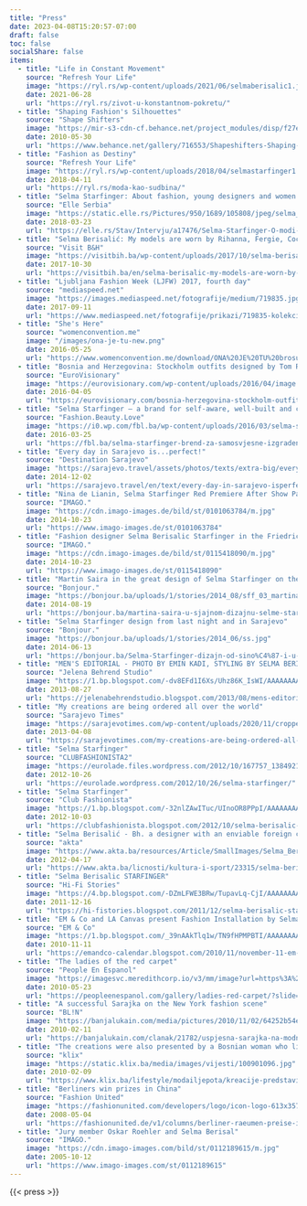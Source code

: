 ```yaml
---
title: "Press"
date: 2023-04-08T15:20:57-07:00
draft: false
toc: false
socialShare: false
items:
  - title: "Life in Constant Movement"
    source: "Refresh Your Life"
    image: "https://ryl.rs/wp-content/uploads/2021/06/selmaberisalic1.jpg"
    date: 2021-06-28
    url: "https://ryl.rs/zivot-u-konstantnom-pokretu/"
  - title: "Shaping Fashion's Silhouettes"
    source: "Shape Shifters"
    image: "https://mir-s3-cdn-cf.behance.net/project_modules/disp/f27e6c4188052.5601d87a942a2.jpg"
    date: 2010-05-30
    url: "https://www.behance.net/gallery/716553/Shapeshifters-Shaping-Fashion-Silhouettes?locale=en_US"
  - title: "Fashion as Destiny"
    source: "Refresh Your Life"
    image: "https://ryl.rs/wp-content/uploads/2018/04/selmastarfinger1.jpg"
    date: 2018-04-11
    url: "https://ryl.rs/moda-kao-sudbina/"
  - title: "Selma Starfinger: About fashion, young designers and women in the Balkans"
    source: "Elle Serbia"
    image: "https://static.elle.rs/Pictures/950/1689/105808/jpeg/selma_stratfinger_intervju_577901437"
    date: 2018-03-23
    url: "https://elle.rs/Stav/Intervju/a17476/Selma-Starfinger-O-modi-mladim-dizajnerima-i-zenama-na-Balkanu.html"
  - title: "Selma Berisalić: My models are worn by Rihanna, Fergie, Coco Rocha, Maëlys Tanović …"
    source: "Visit B&H"
    image: "https://visitbih.ba/wp-content/uploads/2017/10/selma-berisalic-starfinger-23082017-MZ-24.jpg"
    date: 2017-10-30
    url: "https://visitbih.ba/en/selma-berisalic-my-models-are-worn-by-rihanna-fergie-coco-rocha-maelys-tanovic/"
  - title: "Ljubljana Fashion Week (LJFW) 2017, fourth day"
    source: "mediaspeed.net"
    image: "https://images.mediaspeed.net/fotografije/medium/719835.jpg"
    date: 2017-09-11
    url: "https://www.mediaspeed.net/fotografije/prikazi/719835-kolekcija-blagovne-znamke-selma-starfinger"
  - title: "She's Here"
    source: "womenconvention.me"
    image: "/images/ona-je-tu-new.png"
    date: 2016-05-25
    url: "https://www.womenconvention.me/download/ONA%20JE%20TU%20brosura%202016.pdf"
  - title: "Bosnia and Herzegovina: Stockholm outfits designed by Tom Rebl"
    source: "EuroVisionary"
    image: "https://eurovisionary.com/wp-content/uploads/2016/04/image.jpeg"
    date: 2016-04-05
    url: "https://eurovisionary.com/bosnia-herzegovina-stockholm-outfits-designed-tom-rebl/amp/"
  - title: "Selma Starfinger – a brand for self-aware, well-built and creative women"
    source: "Fashion.Beauty.Love"
    image: "https://i0.wp.com/fbl.ba/wp-content/uploads/2016/03/selma-starfinger-2.jpg?zoom=2&resize=585%2C775&ssl=1"
    date: 2016-03-25
    url: "https://fbl.ba/selma-starfinger-brend-za-samosvjesne-izgradene-i-kreativne-zene/"
  - title: "Every day in Sarajevo is...perfect!"
    source: "Destination Sarajevo"
    image: "https://sarajevo.travel/assets/photos/texts/extra-big/every-day-in-sarajevo-isperfect-1417509552.jpg"
    date: 2014-12-02
    url: "https://sarajevo.travel/en/text/every-day-in-sarajevo-isperfect/134"
  - title: "Nina de Lianin, Selma Starfinger Red Premiere After Show Party The Wyld in Berlin"
    source: "IMAGO."
    image: "https://cdn.imago-images.de/bild/st/0101063784/m.jpg"
    date: 2014-10-23
    url: "https://www.imago-images.de/st/0101063784"
  - title: "Fashion designer Selma Berisalic Starfinger in the Friedrichstadt-Palast"
    source: "IMAGO."
    image: "https://cdn.imago-images.de/bild/st/0115418090/m.jpg"
    date: 2014-10-23
    url: "https://www.imago-images.de/st/0115418090"
  - title: "Martin Saira in the great design of Selma Starfinger on the SFF red carpet"
    source: "Bonjour."
    image: "https://bonjour.ba/uploads/1/stories/2014_08/sff_03_martina/sff_martina_03.jpg"
    date: 2014-08-19
    url: "https://bonjour.ba/martina-saira-u-sjajnom-dizajnu-selme-starfinger-na-crvenom-tepihu-sff-a"
  - title: "Selma Starfinger design from last night and in Sarajevo"
    source: "Bonjour."
    image: "https://bonjour.ba/uploads/1/stories/2014_06/ss.jpg"
    date: 2014-06-13
    url: "https://bonjour.ba/Selma-Starfinger-dizajn-od-sino%C4%87-i-u-Sarajevu"
  - title: "MEN'S EDITORIAL - PHOTO BY EMIN KADI, STYLING BY SELMA BERISALIC STARFINGER"
    source: "Jelena Behrend Studio"
    image: "https://1.bp.blogspot.com/-dv8EFd1I6Xs/Uhz86K_IsWI/AAAAAAAACAk/8U6Buse6qdM/s280/EDITORIAL+6.jpg"
    date: 2013-08-27
    url: "https://jelenabehrendstudio.blogspot.com/2013/08/mens-editorial-photo-by-emin-kadi.html?m=1"
  - title: "My creations are being ordered all over the world"
    source: "Sarajevo Times"
    image: "https://sarajevotimes.com/wp-content/uploads/2020/11/cropped-sarajevo-times-logo2.jpg"
    date: 2013-04-08
    url: "https://sarajevotimes.com/my-creations-are-being-ordered-all-over-the-world/"
  - title: "Selma Starfinger"
    source: "CLUBFASHIONISTA2"
    image: "https://eurolade.files.wordpress.com/2012/10/167757_138492136213723_2544791_n.jpg"
    date: 2012-10-26
    url: "https://eurolade.wordpress.com/2012/10/26/selma-starfinger/"
  - title: "Selma Starfinger"
    source: "Club Fashionista"
    image: "https://1.bp.blogspot.com/-32nlZAwITuc/UInoOR8PPpI/AAAAAAAAB48/yCXnQumQFyM/s280/167008_138475062882097_6009055_n.jpg"
    date: 2012-10-03
    url: "https://clubfashionista.blogspot.com/2012/10/selma-berisalic-starfinger-one-of-most.html?m=1"
  - title: "Selma Berisalić - Bh. a designer with an enviable foreign career"
    source: "akta"
    image: "https://www.akta.ba/resources/Article/SmallImages/Selma_Berisalic_170412.jpg"
    date: 2012-04-17
    url: "https://www.akta.ba/licnosti/kultura-i-sport/23315/selma-berisalic-bh-dizajnerica-sa-zavidnom-inozemnom-karijerom"
  - title: "Selma Berisalic STARFINGER"
    source: "Hi-Fi Stories"
    image: "https://4.bp.blogspot.com/-DZmLFWE3BRw/TupavLq-CjI/AAAAAAAAAkk/LGUNSBl72kY/s280/1.jpg"
    date: 2011-12-16
    url: "https://hi-fistories.blogspot.com/2011/12/selma-berisalic-starfinger.html?m=1"
  - title: "EM & Co and LA Canvas present Fashion Installation by Selma Starfinger"
    source: "EM & Co"
    image: "https://1.bp.blogspot.com/_39nAAkTlq1w/TN9fHPMPBTI/AAAAAAAACuM/VxYTPv3HVCA/s200/emco_selma-56.jpg"
    date: 2010-11-11
    url: "https://emandco-calendar.blogspot.com/2010/11/november-11-em-co-and-la-canvas-present.html?m=1"
  - title: "The ladies of the red carpet"
    source: "People En Espanol"
    image: "https://imagesvc.meredithcorp.io/v3/mm/image?url=https%3A%2F%2Fstatic.onecms.io%2Fwp-content%2Fuploads%2Fsites%2F21%2F2010%2F05%2Fomahyra-mota-bellos-2010-290-1.jpg&q=60"
    date: 2010-05-23
    url: "https://peopleenespanol.com/gallery/ladies-red-carpet/?slide=168207#168207"
  - title: "A successful Sarajka on the New York fashion scene"
    source: "BL!N"
    image: "https://banjalukain.com/media/pictures/2010/11/02/64252b54eb2532264fa38131192e9483.jpg"
    date: 2010-02-11
    url: "https://banjalukain.com/clanak/21782/uspjesna-sarajka-na-modnoj-sceni-new-yorka#6"
  - title: "The creations were also presented by a Bosnian woman who lives and works in NY"
    source: "klix"
    image: "https://static.klix.ba/media/images/vijesti/100901096.jpg"
    date: 2010-02-09
    url: "https://www.klix.ba/lifestyle/modailjepota/kreacije-predstavila-i-bosanka-koja-zivi-i-radi-u-ny/100901096"
  - title: "Berliners win prizes in China"
    source: "Fashion United"
    image: "https://fashionunited.com/developers/logo/icon-logo-613x357.jpg"
    date: 2008-05-04
    url: "https://fashionunited.de/v1/columns/berliner-raeumen-preise-in-china-ab/200805048660"
  - title: "Jury member Oskar Roehler and Selma Berisal"
    source: "IMAGO."
    image: "https://cdn.imago-images.com/bild/st/0112189615/m.jpg"
    date: 2005-10-12
    url: "https://www.imago-images.com/st/0112189615"
---
```


{{< press >}}
